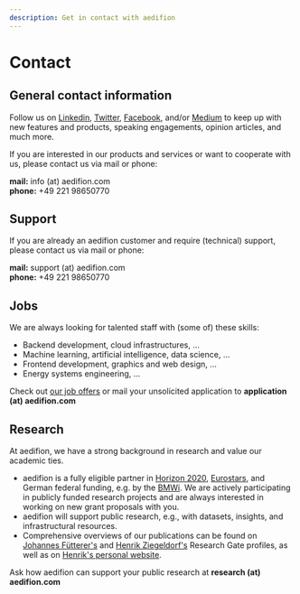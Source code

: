 ```yaml
---
description: Get in contact with aedifion
---
```


# Contact

## General contact information

Follow us on [Linkedin](https://www.linkedin.com/company/aedifion/), [Twitter](https://twitter.com/aedifion), [Facebook](https://www.facebook.com/aedifion/), and/or [Medium](https://medium.com/@aedifion) to keep up with new features and products, speaking engagements, opinion articles, and much more.

If you are interested in our products and services or want to cooperate with us, please contact us via mail or phone:

**mail:** info \(at\) aedifion.com  
**phone:** +49 221 98650770

## Support

If you are already an aedifion customer and require \(technical\) support, please contact us via mail or phone:

**mail:** support \(at\) aedifion.com  
**phone:** +49 221 98650770

## Jobs

We are always looking for talented staff with \(some of\) these skills:

* Backend development, cloud infrastructures, ...
* Machine learning, artificial intelligence, data science, ...
* Frontend development, graphics and web design, ...
* Energy systems engineering, ...

Check out [our job offers](http://aedifion.com/hiring.php) or mail your unsolicited application to **application \(at\) aedifion.com**

## Research

At aedifion, we have a strong background in research and value our academic ties.

* aedifion is a fully eligible partner in [Horizon 2020](https://ec.europa.eu/programmes/horizon2020/en/), [Eurostars](https://www.eurostars-eureka.eu/), and German federal funding, e.g. by the [BMWi](https://www.bmwi.de/Navigation/EN/Home/home.html). We are actively participating in publicly funded research projects and are always interested in working on new grant proposals with you.
* aedifion will support public research, e.g., with datasets, insights, and infrastructural resources.
* Comprehensive overviews of our publications can be found on [Johannes Fütterer's](https://www.researchgate.net/profile/Johannes_Fuetterer) and [Henrik Ziegeldorf's](https://www.researchgate.net/profile/Jan_Ziegeldorf) Research Gate profiles, as well as on [Henrik's personal website](https://www.henrikziegeldorf.de/publications/).

Ask how aedifion can support your public research at **research \(at\) aedifion.com**






